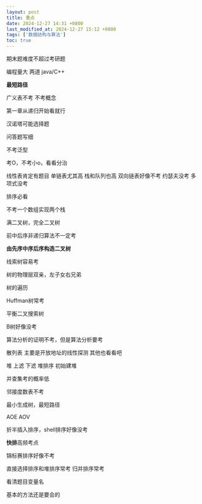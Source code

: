 ```yaml
---
layout: post
title: 重点
date: 2024-12-27 14:31 +0800
last_modified_at: 2024-12-27 15:12 +0800
tags: ['数据结构与算法']
toc: true
---
```


期末题难度不超过考研题

编程量大 两道 java/C++

**最短路径**

广义表不考 不考概念

第一章从递归开始看就行

汉诺塔可能选择题

问答题写细

不考泛型

考O，不考小o，看看分治

线性表肯定有题目 单链表尤其高 栈和队列也高 双向链表好像不考 约瑟夫没考 多项式没考

排序必看

不考一个数组实现两个栈

满二叉树，完全二叉树

前中后序非递归算法不一定考

**由先序中序后序构造二叉树**

线索树容易考

树的物理层双亲，左子女右兄弟

树的遍历

Huffman树常考

平衡二叉搜索树

B树好像没考

算法分析的证明不考，但是算法分析要考

散列表 主要是开放地址的线性探测 其他也看看吧

堆 上滤 下滤 堆排序 初始建堆

并查集考的概率低

邻接度数表不考

最小生成树，最短路径

AOE AOV

折半插入排序，shell排序好像没考

**快排**高频考点

锦标赛排序好像不考

直接选择排序和堆排序常考 归并排序常考

看清题目变量名

基本的方法还是要会的